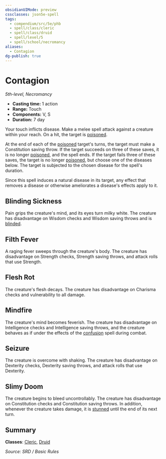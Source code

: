```yaml
---
obsidianUIMode: preview
cssclasses: json5e-spell
tags:
  - compendium/src/5e/phb
  - spell/class/cleric
  - spell/class/druid
  - spell/level/5
  - spell/school/necromancy
aliases:
  - Contagion
dg-publish: true
---
```

# Contagion
*5th-level, Necromancy*  

- **Casting time:** 1 action
- **Range:** Touch
- **Components:** V, S
- **Duration:** 7 day

Your touch inflicts disease. Make a melee spell attack against a creature within your reach. On a hit, the target is [poisoned](rules/conditions.md#poisoned).

At the end of each of the [poisoned](rules/conditions.md#poisoned) target's turns, the target must make a Constitution saving throw. If the target succeeds on three of these saves, it is no longer [poisoned](rules/conditions.md#poisoned), and the spell ends. If the target fails three of these saves, the target is no longer [poisoned](rules/conditions.md#poisoned), but choose one of the diseases below. The target is subjected to the chosen disease for the spell's duration.

Since this spell induces a natural disease in its target, any effect that removes a disease or otherwise ameliorates a disease's effects apply to it.

## Blinding Sickness

Pain grips the creature's mind, and its eyes turn milky white. The creature has disadvantage on Wisdom checks and Wisdom saving throws and is [blinded](rules/conditions.md#blinded).

## Filth Fever

A raging fever sweeps through the creature's body. The creature has disadvantage on Strength checks, Strength saving throws, and attack rolls that use Strength.

## Flesh Rot

The creature's flesh decays. The creature has disadvantage on Charisma checks and vulnerability to all damage.

## Mindfire

The creature's mind becomes feverish. The creature has disadvantage on Intelligence checks and Intelligence saving throws, and the creature behaves as if under the effects of the [confusion](compendium/spells/confusion.md) spell during combat.

## Seizure

The creature is overcome with shaking. The creature has disadvantage on Dexterity checks, Dexterity saving throws, and attack rolls that use Dexterity.

## Slimy Doom

The creature begins to bleed uncontrollably. The creature has disadvantage on Constitution checks and Constitution saving throws. In addition, whenever the creature takes damage, it is [stunned](rules/conditions.md#stunned) until the end of its next turn.

## Summary

**Classes**: [Cleric](cleric.md), [Druid](DND%20Markdown/compendium/classes/Druid/druid.md)

*Source: SRD / Basic Rules*